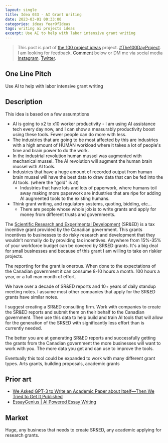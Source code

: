 ```yaml
---
layout: single
title: Idea 033 - AI Grant Writing
date: 2023-03-01 00:33:00
categories: ideas YearOfIdeas
tags: writing ai projects ideas
excerpt: Use AI to help with labor intensive grant writing
---
```


> This post is part of [the 100 project ideas](/projects/2023-100-ideas/) project. [#The100DayProject](https://www.the100dayproject.org/). I am looking for feedback. <a href='#utterances-comments'>Comment</a> below or DM me via social media <a href="https://instagram.com/funvill" rel="nofollow noopener noreferrer"><i class="fab fa-fw fa-instagram" aria-hidden="true"></i><span class="label">Instagram</span></a>, <a href="https://twitter.com/funvill" rel="nofollow noopener noreferrer"><i class="fab fa-fw fa-twitter" aria-hidden="true"></i><span class="label">Twitter</span></a>.

## One Line Pitch

Use AI to help with labor intensive grant writing

## Description

This idea is based on a few assumptions

- AI is going to x2 to x10 worker productivity - I am using AI assistance tech every day now, and I can show a measurably productivity boost using these tools. Fewer people can do more with less.
- The industries that are going to be most affected by this are industries with a high amount of HUMAN workload where it takes a lot of people's time and brain power to do the work.
- In the industrial revolution human mussel was augmented with mechanical mussel. The AI revolution will augment the human brain mussel with AI tools.
- Industries that have a huge amount of recorded output from human brain mussel will have the best data to draw data that can be fed into the AI tools. (where the "gold" is at)
  - Industries that have lots and lots of paperwork, where humans toil away making more paperwork are industries that are ripe for adding AI augmented tools to the existing humans.
- Think grant writing, and regulatory systems, quoting, bidding, etc…
  - There are people whose whole job is to write grants and apply for money from different trusts and governments.

The [Scientific Research and Experimental Development](https://www.canada.ca/en/revenue-agency/services/scientific-research-experimental-development-tax-incentive-program.html) (SR&ED) is a tax incentive grant provided by the Canadian government. This grants incentives to businesses to do risky research and development that they wouldn’t normally do by providing tax incentives. Anywhere from 15%-35% of your workforce budget can be covered by SR&ED grants. It's a big deal for small businesses and because of this grant I am willing to take on riskier projects.

The reporting for the grant is onerous. When done to the expectations of the Canadian government it can consume 8-10 hours a month. 100 hours a year, or a full man month of effort.

We have over a decade of SR&ED reports and 10+ years of daily standup meeting notes. I assume most other companies that apply for the SR&ED grants have similar notes.

I suggest creating a SR&ED consulting firm. Work with companies to create the SR&ED reports and submit them on their behalf to the Canadian government. Then use this data to help build and train AI tools that will allow for the generation of the SR&ED with significantly less effort than is currently needed.

The better you are at generating SR&ED reports and successfully getting the grants from the Canadian government the more businesses will want to work with you. The more data you get and can use to improve the tools.

Eventually this tool could be expanded to work with many different grant types. Arts grants, building proposals, academic grants

## Prior art

- [We Asked GPT-3 to Write an Academic Paper about Itself—Then We Tried to Get It Published](https://www.scientificamerican.com/article/we-asked-gpt-3-to-write-an-academic-paper-about-itself-mdash-then-we-tried-to-get-it-published/)
- [EssayGenius | AI Powered Essay Writing](https://essaygenius.ai/#!)

## Market

Huge, any business that needs to create SR&ED, any academic applying for research grants.
